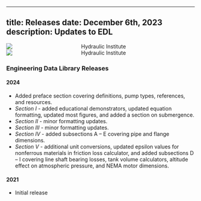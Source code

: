 -----
title: Releases
date:  December 6th, 2023
description: Updates to EDL
-----
<!-- Display on tablet and up> -->
<section class="is-hidden-mobile" style='text-align:center;'>
    <img alt='Hydraulic Institute' src='/images/banner-1170.jpg' style='min-width:100%'/>
</section>
<!-- Display on mobile only -->
<section class='is-hidden-tablet' style='text-align:center;'>
    <img alt='Hydraulic Institute' src='/images/banner-300.jpg' style='min-width:100%'/>
</section>

### Engineering Data Library Releases

#### 2024

-  Added preface section covering definitions, pump types, references, and resources. 
- *Section I* - added educational demonstrators, updated equation formatting, updated most figures, and added a section on submergence. 
- *Section II* - minor formatting updates. 
- *Section III* - minor formatting updates. 
- *Section IV* - added subsections A – E covering pipe and flange dimensions. 
- *Section V* - additional unit conversions, updated epsilon values for nonferrous materials in friction loss calculator, and added subsections D – I covering line shaft bearing losses, tank volume calculators, altitude effect on atmospheric pressure, and NEMA motor dimensions.  

#### 2021

- Initial release